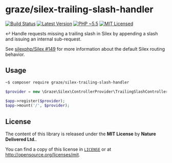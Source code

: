# graze/silex-trailing-slash-handler

[![Build Status][ico-build]][travis]
[![Latest Version][ico-package]][package]
[![PHP ~5.5][ico-engine]][lang]
[![MIT Licensed][ico-license]][license]

:leftwards_arrow_with_hook: Handle requests missing a trailing slash in Silex by appending a slash and issuing an internal sub-request.

See [silexphp/Silex #149](https://github.com/silexphp/Silex/issues/149) for more information about the default Silex routing behavior.

<!-- Links -->
[travis]: https://travis-ci.org/graze/silex-trailing-slash-handler
[lang]: https://secure.php.net
[package]: https://packagist.org/packages/graze/silex-trailing-slash-handler
[license]: https://github.com/graze/silex-trailing-slash-handler/blob/master/LICENSE

<!-- Images -->
[ico-license]: https://img.shields.io/packagist/l/graze/silex-trailing-slash-handler.svg
[ico-package]: https://img.shields.io/packagist/v/graze/silex-trailing-slash-handler.svg
[ico-build]: https://img.shields.io/travis/graze/silex-trailing-slash-handler/master.svg
[ico-engine]: https://img.shields.io/badge/php-%3E%3D5.6-8892BF.svg

## Usage

```bash
~$ composer require graze/silex-trailing-slash-handler
```

```php
$provider = new \Graze\Silex\ControllerProvider\TrailingSlashControllerProvider();

$app->register($provider);
$app->mount('/', $provider);
```

## License

The content of this library is released under the **MIT License** by **Nature Delivered Ltd.**.

You can find a copy of this license in [`LICENSE`][license] or at http://opensource.org/licenses/mit.
